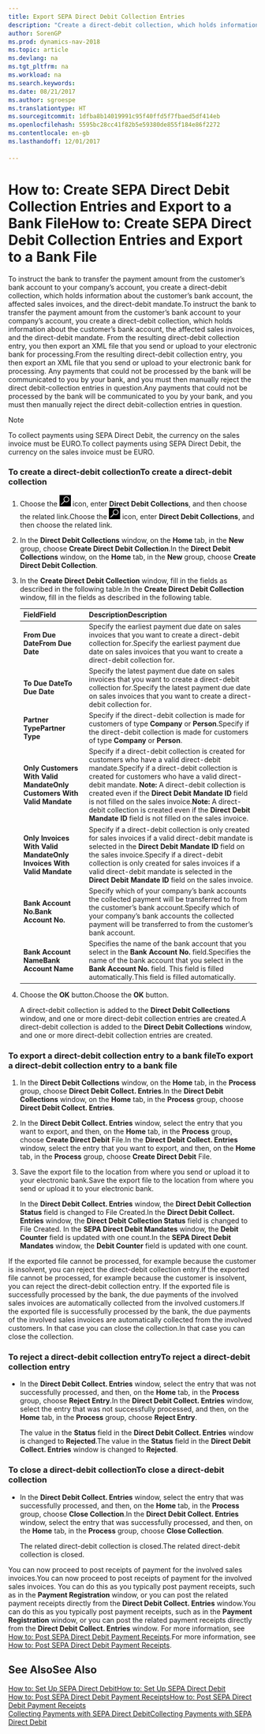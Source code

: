 ```yaml
---
title: Export SEPA Direct Debit Collection Entries
description: "Create a direct-debit collection, which holds information about the customer’s bank account, the affected sales invoices, and the direct-debit mandate."
author: SorenGP
ms.prod: dynamics-nav-2018
ms.topic: article
ms.devlang: na
ms.tgt_pltfrm: na
ms.workload: na
ms.search.keywords: 
ms.date: 08/21/2017
ms.author: sgroespe
ms.translationtype: HT
ms.sourcegitcommit: 1dfba8b14019991c95f40ffd5f7fbaed5df414eb
ms.openlocfilehash: 5595bc28cc41f82b5e59380de855f184e86f2272
ms.contentlocale: en-gb
ms.lasthandoff: 12/01/2017

---
```

# <a name="how-to-create-sepa-direct-debit-collection-entries-and-export-to-a-bank-file"></a><span data-ttu-id="cd3fc-103">How to: Create SEPA Direct Debit Collection Entries and Export to a Bank File</span><span class="sxs-lookup"><span data-stu-id="cd3fc-103">How to: Create SEPA Direct Debit Collection Entries and Export to a Bank File</span></span>
<span data-ttu-id="cd3fc-104">To instruct the bank to transfer the payment amount from the customer’s bank account to your company’s account, you create a direct-debit collection, which holds information about the customer’s bank account, the affected sales invoices, and the direct-debit mandate.</span><span class="sxs-lookup"><span data-stu-id="cd3fc-104">To instruct the bank to transfer the payment amount from the customer’s bank account to your company’s account, you create a direct-debit collection, which holds information about the customer’s bank account, the affected sales invoices, and the direct-debit mandate.</span></span> <span data-ttu-id="cd3fc-105">From the resulting direct-debit collection entry, you then export an XML file that you send or upload to your electronic bank for processing.</span><span class="sxs-lookup"><span data-stu-id="cd3fc-105">From the resulting direct-debit collection entry, you then export an XML file that you send or upload to your electronic bank for processing.</span></span> <span data-ttu-id="cd3fc-106">Any payments that could not be processed by the bank will be communicated to you by your bank, and you must then manually reject the direct debit-collection entries in question.</span><span class="sxs-lookup"><span data-stu-id="cd3fc-106">Any payments that could not be processed by the bank will be communicated to you by your bank, and you must then manually reject the direct debit-collection entries in question.</span></span>  

> [!NOTE]  
>  <span data-ttu-id="cd3fc-107">To collect payments using SEPA Direct Debit, the currency on the sales invoice must be EURO.</span><span class="sxs-lookup"><span data-stu-id="cd3fc-107">To collect payments using SEPA Direct Debit, the currency on the sales invoice must be EURO.</span></span>  

### <a name="to-create-a-direct-debit-collection"></a><span data-ttu-id="cd3fc-108">To create a direct-debit collection</span><span class="sxs-lookup"><span data-stu-id="cd3fc-108">To create a direct-debit collection</span></span>  

1. <span data-ttu-id="cd3fc-109">Choose the ![Search for Page or Report](media/ui-search/search_small.png "Search for Page or Report icon") icon, enter **Direct Debit Collections**, and then choose the related link.</span><span class="sxs-lookup"><span data-stu-id="cd3fc-109">Choose the ![Search for Page or Report](media/ui-search/search_small.png "Search for Page or Report icon") icon, enter **Direct Debit Collections**, and then choose the related link.</span></span>  
2. <span data-ttu-id="cd3fc-110">In the **Direct Debit Collections** window, on the **Home** tab, in the **New** group, choose **Create Direct Debit Collection**.</span><span class="sxs-lookup"><span data-stu-id="cd3fc-110">In the **Direct Debit Collections** window, on the **Home** tab, in the **New** group, choose **Create Direct Debit Collection**.</span></span>  
3. <span data-ttu-id="cd3fc-111">In the **Create Direct Debit Collection** window, fill in the fields as described in the following table.</span><span class="sxs-lookup"><span data-stu-id="cd3fc-111">In the **Create Direct Debit Collection** window, fill in the fields as described in the following table.</span></span>  

    |<span data-ttu-id="cd3fc-112">Field</span><span class="sxs-lookup"><span data-stu-id="cd3fc-112">Field</span></span>|<span data-ttu-id="cd3fc-113">Description</span><span class="sxs-lookup"><span data-stu-id="cd3fc-113">Description</span></span>|  
    |---------------------------------|---------------------------------------|  
    |<span data-ttu-id="cd3fc-114">**From Due Date**</span><span class="sxs-lookup"><span data-stu-id="cd3fc-114">**From Due Date**</span></span>|<span data-ttu-id="cd3fc-115">Specify the earliest payment due date on sales invoices that you want to create a direct-debit collection for.</span><span class="sxs-lookup"><span data-stu-id="cd3fc-115">Specify the earliest payment due date on sales invoices that you want to create a direct-debit collection for.</span></span>|  
    |<span data-ttu-id="cd3fc-116">**To Due Date**</span><span class="sxs-lookup"><span data-stu-id="cd3fc-116">**To Due Date**</span></span>|<span data-ttu-id="cd3fc-117">Specify the latest payment due date on sales invoices that you want to create a direct-debit collection for.</span><span class="sxs-lookup"><span data-stu-id="cd3fc-117">Specify the latest payment due date on sales invoices that you want to create a direct-debit collection for.</span></span>|  
    |<span data-ttu-id="cd3fc-118">**Partner Type**</span><span class="sxs-lookup"><span data-stu-id="cd3fc-118">**Partner Type**</span></span>|<span data-ttu-id="cd3fc-119">Specify if the direct-debit collection is made for customers of type **Company** or **Person**.</span><span class="sxs-lookup"><span data-stu-id="cd3fc-119">Specify if the direct-debit collection is made for customers of type **Company** or **Person**.</span></span>|  
    |<span data-ttu-id="cd3fc-120">**Only Customers With Valid Mandate**</span><span class="sxs-lookup"><span data-stu-id="cd3fc-120">**Only Customers With Valid Mandate**</span></span>|<span data-ttu-id="cd3fc-121">Specify if a direct-debit collection is created for customers who have a valid direct-debit mandate.</span><span class="sxs-lookup"><span data-stu-id="cd3fc-121">Specify if a direct-debit collection is created for customers who have a valid direct-debit mandate.</span></span> <span data-ttu-id="cd3fc-122">**Note:**  A direct-debit collection is created even if the **Direct Debit Mandate ID** field is not filled on the sales invoice.</span><span class="sxs-lookup"><span data-stu-id="cd3fc-122">**Note:**  A direct-debit collection is created even if the **Direct Debit Mandate ID** field is not filled on the sales invoice.</span></span>|  
    |<span data-ttu-id="cd3fc-123">**Only Invoices With Valid Mandate**</span><span class="sxs-lookup"><span data-stu-id="cd3fc-123">**Only Invoices With Valid Mandate**</span></span>|<span data-ttu-id="cd3fc-124">Specify if a direct-debit collection is only created for sales invoices if a valid direct-debit mandate is selected in the **Direct Debit Mandate ID** field on the sales invoice.</span><span class="sxs-lookup"><span data-stu-id="cd3fc-124">Specify if a direct-debit collection is only created for sales invoices if a valid direct-debit mandate is selected in the **Direct Debit Mandate ID** field on the sales invoice.</span></span>|  
    |<span data-ttu-id="cd3fc-125">**Bank Account No.**</span><span class="sxs-lookup"><span data-stu-id="cd3fc-125">**Bank Account No.**</span></span>|<span data-ttu-id="cd3fc-126">Specify which of your company’s bank accounts the collected payment will be transferred to from the customer’s bank account.</span><span class="sxs-lookup"><span data-stu-id="cd3fc-126">Specify which of your company’s bank accounts the collected payment will be transferred to from the customer’s bank account.</span></span>|  
    |<span data-ttu-id="cd3fc-127">**Bank Account Name**</span><span class="sxs-lookup"><span data-stu-id="cd3fc-127">**Bank Account Name**</span></span>|<span data-ttu-id="cd3fc-128">Specifies the name of the bank account that you select in the **Bank Account No.** field.</span><span class="sxs-lookup"><span data-stu-id="cd3fc-128">Specifies the name of the bank account that you select in the **Bank Account No.** field.</span></span> <span data-ttu-id="cd3fc-129">This field is filled automatically.</span><span class="sxs-lookup"><span data-stu-id="cd3fc-129">This field is filled automatically.</span></span>|  

4. <span data-ttu-id="cd3fc-130">Choose the **OK** button.</span><span class="sxs-lookup"><span data-stu-id="cd3fc-130">Choose the **OK** button.</span></span>  

     <span data-ttu-id="cd3fc-131">A direct-debit collection is added to the **Direct Debit Collections** window, and one or more direct-debit collection entries are created.</span><span class="sxs-lookup"><span data-stu-id="cd3fc-131">A direct-debit collection is added to the **Direct Debit Collections** window, and one or more direct-debit collection entries are created.</span></span>  

### <a name="to-export-a-direct-debit-collection-entry-to-a-bank-file"></a><span data-ttu-id="cd3fc-132">To export a direct-debit collection entry to a bank file</span><span class="sxs-lookup"><span data-stu-id="cd3fc-132">To export a direct-debit collection entry to a bank file</span></span>  
1. <span data-ttu-id="cd3fc-133">In the **Direct Debit Collections** window, on the **Home** tab, in the **Process** group, choose **Direct Debit Collect. Entries**.</span><span class="sxs-lookup"><span data-stu-id="cd3fc-133">In the **Direct Debit Collections** window, on the **Home** tab, in the **Process** group, choose **Direct Debit Collect. Entries**.</span></span>  
2. <span data-ttu-id="cd3fc-134">In the **Direct Debit Collect. Entries** window, select the entry that you want to export, and then, on the **Home** tab, in the **Process** group, choose **Create Direct Debit** File.</span><span class="sxs-lookup"><span data-stu-id="cd3fc-134">In the **Direct Debit Collect. Entries** window, select the entry that you want to export, and then, on the **Home** tab, in the **Process** group, choose **Create Direct Debit** File.</span></span>  
3. <span data-ttu-id="cd3fc-135">Save the export file to the location from where you send or upload it to your electronic bank.</span><span class="sxs-lookup"><span data-stu-id="cd3fc-135">Save the export file to the location from where you send or upload it to your electronic bank.</span></span>  

     <span data-ttu-id="cd3fc-136">In the **Direct Debit Collect. Entries** window, the **Direct Debit Collection Status** field is changed to File Created.</span><span class="sxs-lookup"><span data-stu-id="cd3fc-136">In the **Direct Debit Collect. Entries** window, the **Direct Debit Collection Status** field is changed to File Created.</span></span> <span data-ttu-id="cd3fc-137">In the **SEPA Direct Debit Mandates** window, the **Debit Counter** field is updated with one count.</span><span class="sxs-lookup"><span data-stu-id="cd3fc-137">In the **SEPA Direct Debit Mandates** window, the **Debit Counter** field is updated with one count.</span></span>  

<span data-ttu-id="cd3fc-138">If the exported file cannot be processed, for example because the customer is insolvent, you can reject the direct-debit collection entry.</span><span class="sxs-lookup"><span data-stu-id="cd3fc-138">If the exported file cannot be processed, for example because the customer is insolvent, you can reject the direct-debit collection entry.</span></span> <span data-ttu-id="cd3fc-139">If the exported file is successfully processed by the bank, the due payments of the involved sales invoices are automatically collected from the involved customers.</span><span class="sxs-lookup"><span data-stu-id="cd3fc-139">If the exported file is successfully processed by the bank, the due payments of the involved sales invoices are automatically collected from the involved customers.</span></span> <span data-ttu-id="cd3fc-140">In that case you can close the collection.</span><span class="sxs-lookup"><span data-stu-id="cd3fc-140">In that case you can close the collection.</span></span>  

### <a name="to-reject-a-direct-debit-collection-entry"></a><span data-ttu-id="cd3fc-141">To reject a direct-debit collection entry</span><span class="sxs-lookup"><span data-stu-id="cd3fc-141">To reject a direct-debit collection entry</span></span>  

* <span data-ttu-id="cd3fc-142">In the **Direct Debit Collect. Entries** window, select the entry that was not successfully processed, and then, on the **Home** tab, in the **Process** group, choose **Reject Entry**.</span><span class="sxs-lookup"><span data-stu-id="cd3fc-142">In the **Direct Debit Collect. Entries** window, select the entry that was not successfully processed, and then, on the **Home** tab, in the **Process** group, choose **Reject Entry**.</span></span>  

     <span data-ttu-id="cd3fc-143">The value in the **Status** field in the **Direct Debit Collect. Entries** window is changed to **Rejected**.</span><span class="sxs-lookup"><span data-stu-id="cd3fc-143">The value in the **Status** field in the **Direct Debit Collect. Entries** window is changed to **Rejected**.</span></span>  

### <a name="to-close-a-direct-debit-collection"></a><span data-ttu-id="cd3fc-144">To close a direct-debit collection</span><span class="sxs-lookup"><span data-stu-id="cd3fc-144">To close a direct-debit collection</span></span>  
*  <span data-ttu-id="cd3fc-145">In the **Direct Debit Collect. Entries** window, select the entry that was successfully processed, and then, on the **Home** tab, in the **Process** group, choose **Close Collection**.</span><span class="sxs-lookup"><span data-stu-id="cd3fc-145">In the **Direct Debit Collect. Entries** window, select the entry that was successfully processed, and then, on the **Home** tab, in the **Process** group, choose **Close Collection**.</span></span>  

     <span data-ttu-id="cd3fc-146">The related direct-debit collection is closed.</span><span class="sxs-lookup"><span data-stu-id="cd3fc-146">The related direct-debit collection is closed.</span></span>  

<span data-ttu-id="cd3fc-147">You can now proceed to post receipts of payment for the involved sales invoices.</span><span class="sxs-lookup"><span data-stu-id="cd3fc-147">You can now proceed to post receipts of payment for the involved sales invoices.</span></span> <span data-ttu-id="cd3fc-148">You can do this as you typically post payment receipts, such as in the **Payment Registration** window, or you can post the related payment receipts directly from the **Direct Debit Collect. Entries** window.</span><span class="sxs-lookup"><span data-stu-id="cd3fc-148">You can do this as you typically post payment receipts, such as in the **Payment Registration** window, or you can post the related payment receipts directly from the **Direct Debit Collect. Entries** window.</span></span> <span data-ttu-id="cd3fc-149">For more information, see [How to: Post SEPA Direct Debit Payment Receipts](finance-how-to-post-sepa-direct-debit-payment-receipts.md).</span><span class="sxs-lookup"><span data-stu-id="cd3fc-149">For more information, see [How to: Post SEPA Direct Debit Payment Receipts](finance-how-to-post-sepa-direct-debit-payment-receipts.md).</span></span>  

## <a name="see-also"></a><span data-ttu-id="cd3fc-150">See Also</span><span class="sxs-lookup"><span data-stu-id="cd3fc-150">See Also</span></span>  
[<span data-ttu-id="cd3fc-151">How to: Set Up SEPA Direct Debit</span><span class="sxs-lookup"><span data-stu-id="cd3fc-151">How to: Set Up SEPA Direct Debit</span></span>](finance-how-to-set-up-sepa-direct-debit.md)  
[<span data-ttu-id="cd3fc-152">How to: Post SEPA Direct Debit Payment Receipts</span><span class="sxs-lookup"><span data-stu-id="cd3fc-152">How to: Post SEPA Direct Debit Payment Receipts</span></span>](finance-how-to-post-sepa-direct-debit-payment-receipts.md)  
[<span data-ttu-id="cd3fc-153">Collecting Payments with SEPA Direct Debit</span><span class="sxs-lookup"><span data-stu-id="cd3fc-153">Collecting Payments with SEPA Direct Debit</span></span>](finance-collect-payments-with-sepa-direct-debit.md)  

